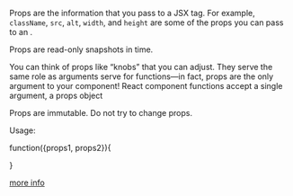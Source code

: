 Props are the information that you pass to a JSX tag. For example, `className`, `src`, `alt`, `width`, and `height` are some of the props you can pass to an <img>.

Props are read-only snapshots in time.

You can think of props like “knobs” that you can adjust. They serve the same role as arguments serve for functions—in fact, props are the only argument to your component! React component functions accept a single argument, a props object

Props are immutable. Do not try to change props.

Usage:

function({props1, props2}){

}



[more info](https://beta.reactjs.org/learn/passing-props-to-a-component)